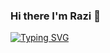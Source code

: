 ### Hi there I'm Razi 👋
[![Typing SVG](https://readme-typing-svg.demolab.com?font=Fira+Code&pause=1000&color=80F7EA&width=435&lines=Cybersecurity+engineering+student)](https://git.io/typing-svg)
<!--
**Razichennouf/Razichennouf** is a ✨ _special_ ✨ repository because its `README.md` (this file) appears on your GitHub profile.

Here are some ideas to get you started:
https://camo.githubusercontent.com/5958ec308d7be0a2f55cf38194d3a2cff560d0ede8ceb7de865a9a3e94a01b61/68747470733a2f2f726561646d652d6a6f6b65732e76657263656c2e6170702f6170693f6267436f6c6f723d2532333037336234632674657874436f6c6f723d2532333036643661302661436f6c6f723d25323330366436613026626f72646572436f6c6f723d253233303664366130
- 🔭 I’m currently working on ...
- 🌱 I’m currently learning ...
- 👯 I’m looking to collaborate on ...
- 🤔 I’m looking for help with ...
- 💬 Ask me about ...
- 📫 How to reach me: ...
- 😄 Pronouns: ...
- ⚡ Fun fact: ...
-->
